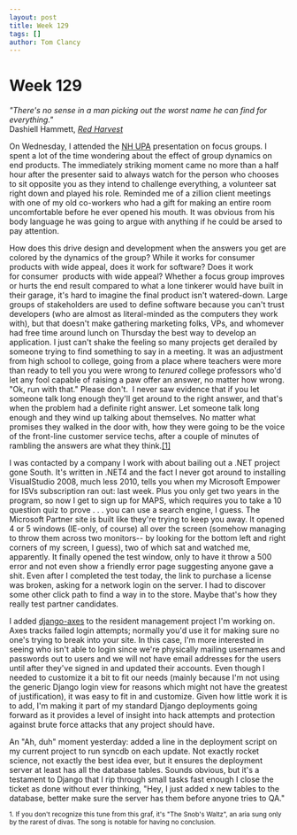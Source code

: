 ```yaml
---
layout: post
title: Week 129
tags: []
author: Tom Clancy
---
```


# Week 129

<em>"There's no sense in a man picking out the worst name he can find for everything."</em><br />
Dashiell Hammett, <em><a title="Whoa, the actual book, online!" href="http://books.google.com/books?id=P93cAJeOD0EC&amp;lpg=PP1&amp;ots=mTJvJGGnkv&amp;dq=dashiell%20hammett%20red%20harvest&amp;pg=PA14#v=onepage&amp;q=&amp;f=false">Red Harvest</a></em>

<p>On Wednesday, I attended the <a href="http://www.nhupa.org/">NH UPA</a> presentation on focus groups. I spent a lot of the time wondering about the effect of group dynamics on end products. The immediately striking moment came no more than a half hour after the presenter said to always watch for the person who chooses to sit opposite you as they intend to challenge everything, a volunteer sat right down and played his role. Reminded me of a zillion client meetings with one of my old co-workers who had a gift for making an entire room uncomfortable before he ever opened his mouth. It was obvious from his body language he was going to argue with anything if he could be arsed to pay attention.</p>

<p>How does this drive design and development when the answers you get are colored by the dynamics of the group? While it works for consumer products with wide appeal, does it work for software? Does it work for consumer  products with wide appeal? Whether a focus group improves or hurts the end result compared to what a lone tinkerer would have built in their garage, it's hard to imagine the final product isn't watered-down. Large groups of stakeholders are used to define software because you can't trust developers (who are almost as literal-minded as the computers they work with), but that doesn't make gathering marketing folks, VPs, and whomever had free time around lunch on Thursday the best way to develop an application. I just can't shake the feeling so many projects get derailed by someone trying to find something to say in a meeting. It was an adjustment from high school to college, going from a place where teachers were more than ready to tell you you were wrong to <em>tenured </em>college professors who'd let any fool capable of raising a paw offer an answer, no matter how wrong. "Ok, run with that." Please don't.  I never saw evidence that if you let someone talk long enough they'll get around to the right answer, and that's when the problem had a definite right answer. Let someone talk long enough and they wind up talking about themselves. No matter what promises they walked in the door with, how they were going to be the voice of the front-line customer service techs, after a couple of minutes of rambling the answers are what they think.<a href="#foot1">[1]</a></p>

<p>I was contacted by a company I work with about bailing out a .NET project gone South. It's written in .NET4 and the fact I never got around to installing VisualStudio 2008, much less 2010, tells you when my Microsoft Empower for ISVs subscription ran out: last week. Plus you only get two years in the program, so now I get to sign up for MAPS, which requires you to take a 10 question quiz to prove . . . you can use a search engine, I guess. The Microsoft Partner site is built like they're trying to keep you away. It opened 4 or 5 windows (IE-only, of course) all over the screen (somehow managing to throw them across two monitors-- by looking for the bottom left and right corners of my screen, I guess), two of which sat and watched me, apparently. It finally opened the test window, only to have it throw a 500 error and not even show a friendly error page suggesting anyone gave a shit. Even after I completed the test today, the link to purchase a license was broken, asking for a network login on the server. I had to discover some other click path to find a way in to the store. Maybe that's how they really test partner candidates.</p>
<div id="_mcePaste">I added <a href="http://code.google.com/p/django-axes/">django-axes</a> to the resident management project I'm working on. Axes tracks failed login attempts; normally you'd use it for making sure no one's trying to break into your site. In this case, I'm more interested in seeing who isn't able to login since we're physically mailing usernames and passwords out to users and we will not have email addresses for the users until after they've signed in and updated their accounts. Even though I needed to customize it a bit to fit our needs (mainly because I'm not using the generic Django login view for reasons which might not have the greatest of justification), it was easy to fit in and customize. Given how little work it is to add, I'm making it part of my standard Django deployments going forward as it provides a level of insight into hack attempts and protection against brute force attacks that any project should have.</p>
<div id="_mcePaste">An "Ah, duh" moment yesterday: added a line in the deployment script on my current project to run syncdb on each update. Not exactly rocket science, not exactly the best idea ever, but it ensures the deployment server at least has all the database tables. Sounds obvious, but it's a testament to Django that I rip through small tasks fast enough I close the ticket as done without ever thinking, "Hey, I just added x new tables to the database, better make sure the server has them before anyone tries to QA."</p>

<small id="foot1">1. If you don't recognize this tune from this graf, it's "The Snob's Waltz", an aria sung only by the rarest of divas. The song is notable for having no conclusion.</small>
